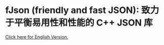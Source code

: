 # fJson (friendly and fast JSON): 致力于平衡易用性和性能的 C++ JSON 库

[Click here for English Version.](Readme.md)

